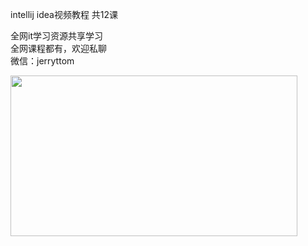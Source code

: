 intellij idea视频教程 共12课

全网it学习资源共享学习<br>全网课程都有，欢迎私聊<br>微信：jerryttom<br>

<a href="https://img.52fun.com/uploads/2021/05/1621733613-54fd04039584503.jpg" target="_blank" rel="noopener" data-fancybox="images"><img fetchpriority="high" decoding="async" class="alignnone  wp-image-41254" src="https://img.52fun.com/uploads/2021/05/1621733613-54fd04039584503.jpg" sizes="(max-width: 459px) 100vw, 459px" srcset="https://img.52fun.com/uploads/2021/05/1621733613-54fd04039584503.jpg 356w, https://img.52fun.com/uploads/2021/05/1621733613-54fd04039584503-300x169.jpg 300w" alt="" width="459" height="257"></a>